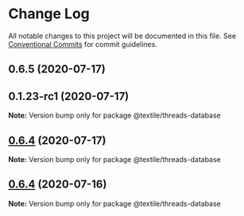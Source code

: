 # Change Log

All notable changes to this project will be documented in this file.
See [Conventional Commits](https://conventionalcommits.org) for commit guidelines.

## 0.6.5 (2020-07-17)



## 0.1.23-rc1 (2020-07-17)

**Note:** Version bump only for package @textile/threads-database





## [0.6.4](https://github.com/textileio/js-threads/compare/@textile/threads-database@0.6.3...@textile/threads-database@0.6.4) (2020-07-17)

**Note:** Version bump only for package @textile/threads-database





## [0.6.4](https://github.com/textileio/js-threads/compare/@textile/threads-database@0.6.3...@textile/threads-database@0.6.4) (2020-07-16)

**Note:** Version bump only for package @textile/threads-database
